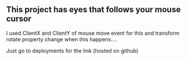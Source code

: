 ## This project has eyes that follows your  mouse cursor

I used ClientX and ClientY of mouse move event for this
and transform rotate property change when this happens....


Just go to deployments for the link (hosted on github)
